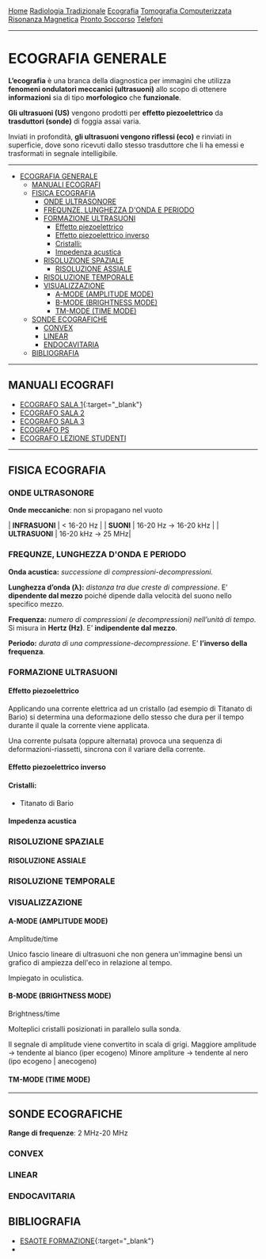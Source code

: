<div class="topnav">
  <a href="https://sl-rad.github.io/SL-Rad-Vademecum">Home</a>
  <a href="https://sl-rad.github.io/SL-Rad-Vademecum/radiologia_tradizionale.html">Radiologia Tradizionale</a>
  <a href="https://sl-rad.github.io/SL-Rad-Vademecum/ecografia.html">Ecografia</a>
  <a href="https://sl-rad.github.io/SL-Rad-Vademecum/tomografia_computerizzata.html">Tomografia Computerizzata</a>
  <a href="https://sl-rad.github.io/SL-Rad-Vademecum/risonanza_magnetica.html">Risonanza Magnetica</a>
  <a href="https://sl-rad.github.io/SL-Rad-Vademecum/pronto_soccorso.html">Pronto Soccorso</a>
  <a href="https://sl-rad.github.io/SL-Rad-Vademecum/contatti.html">Telefoni</a>
</div>

- - -

# ECOGRAFIA GENERALE 

**L’ecografia** è una branca della diagnostica per immagini che utilizza **fenomeni ondulatori meccanici (ultrasuoni)** allo scopo di ottenere **informazioni** sia di tipo **morfologico** che **funzionale**. 

**Gli ultrasuoni (US)** vengono prodotti per **effetto piezoelettrico** da **trasduttori (sonde)** di foggia assai varia. 

Inviati in profondità, **gli ultrasuoni vengono riflessi (eco)** e rinviati in superficie, dove sono ricevuti dallo stesso trasduttore che li ha emessi e trasformati in segnale intelligibile.

- - -

- [ECOGRAFIA GENERALE](#ecografia-generale)
	- [MANUALI ECOGRAFI](#manuali-ecografi)
	- [FISICA ECOGRAFIA](#fisica-ecografia)
		- [ONDE ULTRASONORE](#onde-ultrasonore)
		- [FREQUNZE, LUNGHEZZA D'ONDA E PERIODO](#frequnze-lunghezza-donda-e-periodo)
		- [FORMAZIONE ULTRASUONI](#formazione-ultrasuoni)
			- [Effetto piezoelettrico](#effetto-piezoelettrico)
			- [Effetto piezoelettrico inverso](#effetto-piezoelettrico-inverso)
			- [Cristalli:](#cristalli)
			- [Impedenza acustica](#impedenza-acustica)
		- [RISOLUZIONE SPAZIALE](#risoluzione-spaziale)
			- [RISOLUZIONE ASSIALE](#risoluzione-assiale)
		- [RISOLUZIONE TEMPORALE](#risoluzione-temporale)
		- [VISUALIZZAZIONE](#visualizzazione)
			- [A-MODE (AMPLITUDE MODE)](#a-mode-amplitude-mode)
			- [B-MODE (BRIGHTNESS MODE)](#b-mode-brightness-mode)
			- [TM-MODE (TIME MODE)](#tm-mode-time-mode)
	- [SONDE ECOGRAFICHE](#sonde-ecografiche)
		- [CONVEX](#convex)
		- [LINEAR](#linear)
		- [ENDOCAVITARIA](#endocavitaria)
	- [BIBLIOGRAFIA](#bibliografia)

- - -

## MANUALI ECOGRAFI

- [ECOGRAFO SALA 1](https://eifu.esaote.com/fileadmin/Manuals/F090101/italian/MyLabX8Family_GettingStarted_I_R03.pdf){:target="_blank"}
- [ECOGRAFO SALA 2]()
- [ECOGRAFO SALA 3]()
- [ECOGRAFO PS]()
- [ECOGRAFO LEZIONE STUDENTI]()

---



## FISICA ECOGRAFIA



### ONDE ULTRASONORE
**Onde meccaniche**: non si propagano nel vuoto

| **INFRASUONI** | < 16-20 Hz |
| **SUONI** | 16-20 Hz &rarr; 16-20 kHz |
| **ULTRASUONI** | 16-20 kHz &rarr; 25 MHz|



### FREQUNZE, LUNGHEZZA D'ONDA E PERIODO

**Onda acustica:** *successione di compressioni-decompressioni.*

**Lunghezza d’onda (λ):** *distanza tra due creste di compressione*. 
E’ **dipendente dal mezzo** poiché dipende dalla velocità del suono nello specifico mezzo. 

**Frequenza:** *numero di compressioni (e decompressioni) nell’unità di tempo*. 
Si misura in **Hertz (Hz)**.
E’ **indipendente dal mezzo**. 

**Periodo:** *durata di una compressione-decompressione*. 
E’ **l’inverso della frequenza**.



### FORMAZIONE ULTRASUONI



#### Effetto piezoelettrico

Applicando una corrente elettrica ad un cristallo (ad esempio di Titanato di Bario) si determina una deformazione dello stesso che dura per il tempo durante il quale la corrente viene applicata. 

Una corrente pulsata (oppure alternata) provoca una sequenza di deformazioni-riassetti, sincrona con il variare della corrente.

#### Effetto piezoelettrico inverso



#### Cristalli: 
- Titanato di Bario



#### Impedenza acustica





### RISOLUZIONE SPAZIALE

#### RISOLUZIONE ASSIALE




### RISOLUZIONE TEMPORALE


### VISUALIZZAZIONE

#### A-MODE (AMPLITUDE MODE)
Amplitude/time

Unico fascio lineare di ultrasuoni che non genera un'immagine bensì un grafico di ampiezza dell'eco in relazione al tempo.

Impiegato in oculistica.



#### B-MODE (BRIGHTNESS MODE)

Brightness/time

Molteplici cristalli posizionati in parallelo sulla sonda.

Il segnale di amplitude viene convertito in scala di grigi.
Maggiore amplitude &rarr; tendente al bianco (iper ecogeno)
Minore ampliture &rarr; tendente al nero (ipo ecogeno \| anecogeno)




#### TM-MODE (TIME MODE)



---



## SONDE ECOGRAFICHE

**Range di frequenze**: 2 MHz-20 MHz



### CONVEX



### LINEAR



### ENDOCAVITARIA





























































































## BIBLIOGRAFIA

- [ESAOTE FORMAZIONE](https://www.esaote.com/it-IT/formazione){:target="_blank"}
- 